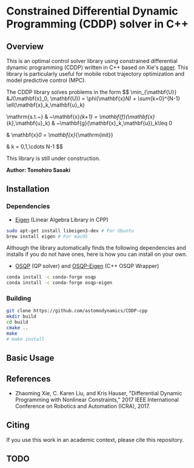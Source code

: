 # Constrained Differential Dynamic Programming (CDDP) solver in C++

## Overview
This is an optimal control solver library using constrained differential dynamic programming (CDDP) written in C++ based on Xie's [paper](https://zhaomingxie.github.io/projects/CDDP/CDDP.pdf). This library is particularly useful for mobile robot trajectory optimization and model predictive control (MPC).

The CDDP library solves problems in the form 
$$
\min_{\mathbf{U}}  &J(\mathbf{x}_0, \mathbf{U}) = \phi(\mathbf{x}_N) + \sum_{k=0}^{N-1} \ell(\mathbf{x}_k,\mathbf{u}_k)

\mathrm{s.t.~} & ~\mathbf{x}_{k+1} = \mathbf{f}(\mathbf{x}_{k},\mathbf{u}_k)
& ~\mathbf{g}(\mathbf{x}_k,\mathbf{u})_k\leq 0

& \mathbf{x}_0 = \mathbf{x}_{\mathrm{init}}

& k = 0,1,\cdots N-1
$$

This library is still under construction. 

**Author: Tomohiro Sasaki** 

## Installation
### Dependencies
* [Eigen](https://formulae.brew.sh/formula/eigen) (Linear Algebra Library in CPP)
    
```bash
sudo apt-get install libeigen3-dev # For Ubuntu
brew install eigen # For macOS
```

Although the library automatically finds the following dependencies and installs if you do not have ones, here is how you can install on your own.

* [OSQP](https://osqp.org/) (QP solver) and [OSQP-Eigen](https://robotology.github.io/osqp-eigen/) (C++ OSQP Wrapper)
```bash
conda install -c conda-forge osqp
conda install -c conda-forge osqp-eigen
```

### Building
```bash
git clone https://github.com/astomodynamics/CDDP-cpp 
mkdir build
cd build
cmake ..
make
# make install
```

## Basic Usage


## References
* Zhaoming Xie, C. Karen Liu, and Kris Hauser, "Differential Dynamic Programming with Nonlinear Constraints," 2017 IEEE International Conference on Robotics and Automation (ICRA), 2017.


## Citing
If you use this work in an academic context, please cite this repository.

## TODO
